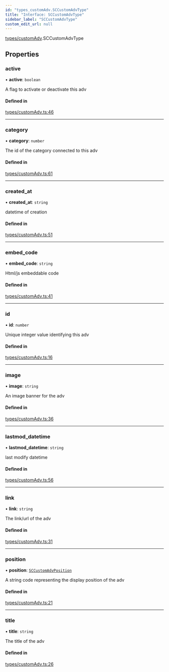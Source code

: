 ```yaml
---
id: "types_customAdv.SCCustomAdvType"
title: "Interface: SCCustomAdvType"
sidebar_label: "SCCustomAdvType"
custom_edit_url: null
---
```


[types/customAdv](../modules/types_customAdv.md).SCCustomAdvType

## Properties

### active

• **active**: `boolean`

A flag to activate or deactivate this adv

#### Defined in

[types/customAdv.ts:46](https://github.com/selfcommunity/community-ui/blob/c7df98e/packages/sc-core/src/types/customAdv.ts#L46)

___

### category

• **category**: `number`

The id of the category connected to this adv

#### Defined in

[types/customAdv.ts:61](https://github.com/selfcommunity/community-ui/blob/c7df98e/packages/sc-core/src/types/customAdv.ts#L61)

___

### created\_at

• **created\_at**: `string`

datetime of creation

#### Defined in

[types/customAdv.ts:51](https://github.com/selfcommunity/community-ui/blob/c7df98e/packages/sc-core/src/types/customAdv.ts#L51)

___

### embed\_code

• **embed\_code**: `string`

Html/js embeddable code

#### Defined in

[types/customAdv.ts:41](https://github.com/selfcommunity/community-ui/blob/c7df98e/packages/sc-core/src/types/customAdv.ts#L41)

___

### id

• **id**: `number`

Unique integer value identifying this adv

#### Defined in

[types/customAdv.ts:16](https://github.com/selfcommunity/community-ui/blob/c7df98e/packages/sc-core/src/types/customAdv.ts#L16)

___

### image

• **image**: `string`

An image banner for the adv

#### Defined in

[types/customAdv.ts:36](https://github.com/selfcommunity/community-ui/blob/c7df98e/packages/sc-core/src/types/customAdv.ts#L36)

___

### lastmod\_datetime

• **lastmod\_datetime**: `string`

last modify datetime

#### Defined in

[types/customAdv.ts:56](https://github.com/selfcommunity/community-ui/blob/c7df98e/packages/sc-core/src/types/customAdv.ts#L56)

___

### link

• **link**: `string`

The link/url of the adv

#### Defined in

[types/customAdv.ts:31](https://github.com/selfcommunity/community-ui/blob/c7df98e/packages/sc-core/src/types/customAdv.ts#L31)

___

### position

• **position**: [`SCCustomAdvPosition`](../enums/types_customAdv.SCCustomAdvPosition.md)

A string code representing the display position of the adv

#### Defined in

[types/customAdv.ts:21](https://github.com/selfcommunity/community-ui/blob/c7df98e/packages/sc-core/src/types/customAdv.ts#L21)

___

### title

• **title**: `string`

The title of the adv

#### Defined in

[types/customAdv.ts:26](https://github.com/selfcommunity/community-ui/blob/c7df98e/packages/sc-core/src/types/customAdv.ts#L26)

